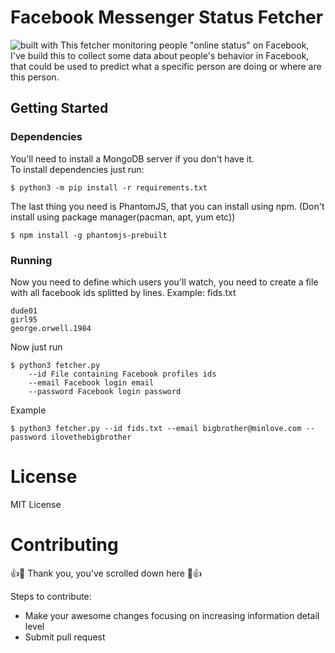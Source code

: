 # Facebook Messenger Status Fetcher  
![built with](https://img.shields.io/badge/Built%20with-Python%203-green.svg)
This fetcher monitoring people "online status" on Facebook, I've build this to collect some data about people's behavior in Facebook, that could be used to predict what a specific person are doing or where are this person.  

## Getting Started

### Dependencies  
You'll need to install a MongoDB server if you don't have it.  
To install dependencies just run:
```
$ python3 -m pip install -r requirements.txt
```
The last thing you need is PhantomJS, that you can install using npm. (Don't install using package manager(pacman, apt, yum etc))  
```
$ npm install -g phantomjs-prebuilt
```

### Running
Now you need to define which users you'll watch, you need to create a file with all facebook ids splitted by lines.
Example:
fids.txt
```
dude01
girl95
george.orwell.1984
```

Now just run
```
$ python3 fetcher.py
    --id File containing Facebook profiles ids
    --email Facebook login email
    --password Facebook login password
```
Example
```
$ python3 fetcher.py --id fids.txt --email bigbrother@minlove.com --password ilovethebigbrother
```
# License
MIT License

# Contributing

:+1::tada: Thank you, you've scrolled down here :tada::+1:

Steps to contribute:

- Make your awesome changes focusing on increasing information detail level
- Submit pull request